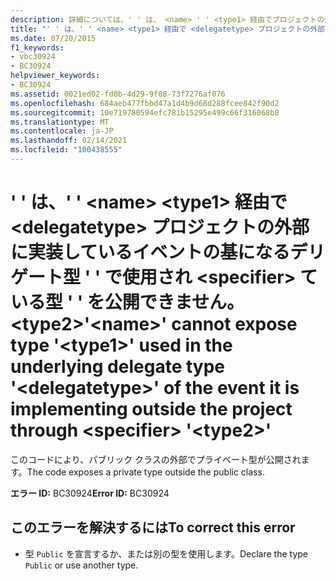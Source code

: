 ```yaml
---
description: 詳細については、' ' は、 <name> ' ' <type1> 経由でプロジェクトの外部に実装しているイベントの基になるデリゲート型 ' ' で使用されている型 ' ' を公開できません。 <delegatetype> <specifier> <type2>
title: "' ' は、' ' <name> <type1> 経由で <delegatetype> プロジェクトの外部に実装しているイベントの基になるデリゲート型 ' ' で使用され <specifier> ている型 ' ' を公開できません。 <type2>"
ms.date: 07/20/2015
f1_keywords:
- vbc30924
- BC30924
helpviewer_keywords:
- BC30924
ms.assetid: 0021ed02-fd0b-4d29-9f08-73f7276af076
ms.openlocfilehash: 684aeb477fbbd47a1d4b9d68d288fcee842f90d2
ms.sourcegitcommit: 10e719780594efc781b15295e499c66f316068b8
ms.translationtype: MT
ms.contentlocale: ja-JP
ms.lasthandoff: 02/14/2021
ms.locfileid: "100438555"
---
```

# <a name="name-cannot-expose-type-type1-used-in-the-underlying-delegate-type-delegatetype-of-the-event-it-is-implementing-outside-the-project-through-specifier-type2"></a><span data-ttu-id="544f5-103">' ' は、' ' \<name> \<type1> 経由で \<delegatetype> プロジェクトの外部に実装しているイベントの基になるデリゲート型 ' ' で使用され \<specifier> ている型 ' ' を公開できません。 \<type2></span><span class="sxs-lookup"><span data-stu-id="544f5-103">'\<name>' cannot expose type '\<type1>' used in the underlying delegate type '\<delegatetype>' of the event it is implementing outside the project through \<specifier> '\<type2>'</span></span>

<span data-ttu-id="544f5-104">このコードにより、パブリック クラスの外部でプライベート型が公開されます。</span><span class="sxs-lookup"><span data-stu-id="544f5-104">The code exposes a private type outside the public class.</span></span>  
  
 <span data-ttu-id="544f5-105">**エラー ID:** BC30924</span><span class="sxs-lookup"><span data-stu-id="544f5-105">**Error ID:** BC30924</span></span>  
  
## <a name="to-correct-this-error"></a><span data-ttu-id="544f5-106">このエラーを解決するには</span><span class="sxs-lookup"><span data-stu-id="544f5-106">To correct this error</span></span>  
  
- <span data-ttu-id="544f5-107">型 `Public` を宣言するか、または別の型を使用します。</span><span class="sxs-lookup"><span data-stu-id="544f5-107">Declare the type `Public` or use another type.</span></span>
